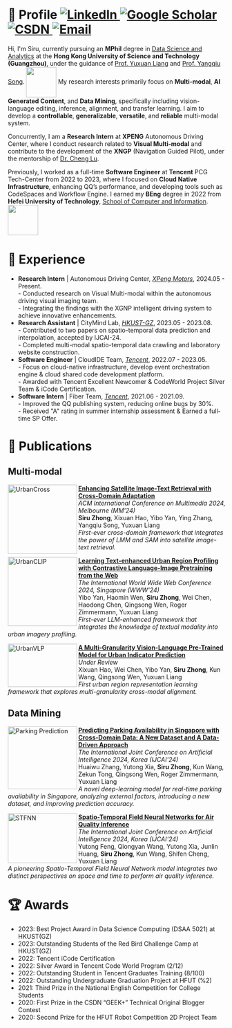 # 👋 Profile <a href="https://linkedin.com/in/siruzhong"><img src="https://img.shields.io/badge/LinkedIn-%230077B5.svg?&style=flat-square&logo=linkedin&logoColor=white" alt="LinkedIn" /></a><a href="https://scholar.google.co.uk/citations?user=3KMb5mUAAAAJ"> <img src="https://img.shields.io/badge/Google%20Scholar-%234285F4.svg?&style=flat-square&logo=google-scholar&logoColor=white" alt="Google Scholar" /></a><a href="https://bareth.blog.csdn.net/"> <img src="https://img.shields.io/badge/CSDN-%23EE4444.svg?&style=flat-square&logo=csdn&logoColor=white" alt="CSDN" /></a><a href="mailto:siruzhong@outlook.com"> <img src="https://img.shields.io/badge/-Email-red?style=flat-square&logo=gmail&logoColor=white" alt="Email"/></a>

Hi, I'm Siru, currently pursuing an **MPhil** degree in [Data Science and Analytics](http://dsa.hkust-gz.edu.cn/) at the **Hong Kong University of Science and Technology (Guangzhou)**, under the guidance of [Prof. Yuxuan Liang](https://yuxuanliang.com/) and [Prof. Yangqiu Song](https://www.cse.ust.hk/~yqsong/). <img src="https://siruzhong-1305674339.cos.ap-hongkong.myqcloud.com/2024-06-29-140657.png" style="width: 5em; vertical-align: middle;"> My research interests primarily focus on **Multi-modal**, **AI Generated Content**, and **Data Mining**, specifically including vision-language editing, inference, alignment, and transfer learning. I aim to develop a **controllable**, **generalizable**, **versatile**, and **reliable** multi-modal system.

Concurrently, I am a **Research Intern** at **XPENG** Autonomous Driving Center, where I conduct research related to **Visual Multi-modal** and contribute to the development of the **XNGP** (Navigation Guided Pilot), under the mentorship of [Dr. Cheng Lu](https://www.linkedin.com/in/cheng-lu-5b24a739). 

Previously, I worked as a full-time **Software Engineer** at **Tencent** PCG Tech-Center from 2022 to 2023, where I focused on **Cloud Native Infrastructure**, enhancing QQ’s performance, and developing tools such as CodeSpaces and Workflow Engine. I earned my **BEng** degree in 2022 from **Hefei University of Technology**, [School of Computer and Information](https://ci.hfut.edu.cn/). <img src="https://siruzhong-1305674339.cos.ap-hongkong.myqcloud.com/2024-02-27-172149.png" style="width: 5em; vertical-align: middle;">

# 📍 Experience

<ul>
  <li>
   <strong>Research Intern</strong> | Autonomous Driving Center, <em><a href="https://www.xpeng.com/" target="_blank">XPeng Motors</a></em>, 2024.05 - Present.<br>
    <!--<img src="https://siruzhong-1305674339.cos.ap-hongkong.myqcloud.com/2024-05-24-025517.png" style="width: 5em;"><br>-->
    - Conducted research on Visual Multi-modal within the autonomous driving visual imaging team.<br>
    - Integrating the findings with the XGNP intelligent driving system to achieve innovative enhancements.
  </li>
  
  <li>
   <strong>Research Assistant</strong> | CityMind Lab, <em><a href="https://citymind.top/" target="_blank">HKUST-GZ</a></em>, 2023.05 - 2023.08.<br>
    <!--<img src="https://siruzhong-1305674339.cos.ap-hongkong.myqcloud.com/2024-06-29-150454.png" style="width: 5em;"><br>-->
    - Contributed to two papers on spatio-temporal data prediction and interpolation, accepted by IJCAI-24.<br>
    - Completed multi-modal spatio-temporal data crawling and laboratory website construction.
  </li>
  
  <li>
   <strong>Software Engineer</strong> | CloudIDE Team, <em><a href="https://www.tencent.com/" target="_blank">Tencent</a></em>, 2022.07 - 2023.05.<br>
    <!--<img src="https://siruzhong-1305674339.cos.ap-hongkong.myqcloud.com/2024-05-07-175529.png" style="width: 4em;"><br>-->
    - Focus on cloud-native infrastructure, develop event orchestration engine & cloud shared code development platform.<br>
    - Awarded with Tencent Excellent Newcomer & CodeWorld Project Silver Team & iCode Certification.
  </li>

  <li>
   <strong>Software Intern</strong> | Fiber Team, <em><a href="https://www.tencent.com/" target="_blank">Tencent</a></em>, 2021.06 - 2021.09.<br>
    <!--<img src="https://siruzhong-1305674339.cos.ap-hongkong.myqcloud.com/2024-05-07-175529.png" style="width: 4em;"><br>-->
    - Improved the QQ publishing system, reducing online bugs by 30%.<br>
    - Received "A" rating in summer internship assessment & Earned a full-time SP Offer.
  </li>
  
</ul>


# 📝 Publications

## Multi-modal

<img src="https://siruzhong-1305674339.cos.ap-hongkong.myqcloud.com/2024-04-23-033802.png" alt="UrbanCross" width="160" align="left" /> 

**[Enhancing Satellite Image-Text Retrieval with Cross-Domain Adaptation](https://arxiv.org/pdf/2404.14241.pdf)** <br>
*ACM International Conference on Multimedia 2024, Melbourne (MM'24)* <br>
**Siru Zhong**, Xixuan Hao, Yibo Yan, Ying Zhang, Yangqiu Song, Yuxuan Liang <br>
*First-ever cross-domain framework that integrates the power of LMM and SAM into satellite image-text retrieval.*


<img src="https://siruzhong-1305674339.cos.ap-hongkong.myqcloud.com/2024-01-24-160852.png" alt="UrbanCLIP" width="160" align="left" /> 

**[Learning Text-enhanced Urban Region Profiling with Contrastive Language-Image Pretraining from the Web](https://arxiv.org/pdf/2310.18340.pdf)** <br>
*The International World Wide Web Conference 2024, Singapore (WWW'24)*  <br>
Yibo Yan, Haomin Wen, **Siru Zhong**, Wei Chen, Haodong Chen, Qingsong Wen, Roger Zimmermann, Yuxuan Liang <br>
*First-ever LLM-enhanced framework that integrates the knowledge of textual modality into urban imagery profiling.*


<img src="https://siruzhong-1305674339.cos.ap-hongkong.myqcloud.com/2024-02-27-170045.png" alt="UrbanVLP" width="160" height="100" align="left" /> 

**[A Multi-Granularity Vision-Language Pre-Trained Model for Urban Indicator Prediction](https://arxiv.org/pdf/2403.16831.pdf)** <br>
*Under Review* <br>
Xixuan Hao, Wei Chen, Yibo Yan, **Siru Zhong**, Kun Wang, Qingsong Wen, Yuxuan Liang <br>
*First urban region representation learning framework that explores multi-granularity cross-modal alignment.*


## Data Mining

<img src="https://siruzhong-1305674339.cos.ap-hongkong.myqcloud.com/2024-06-03-142808.png" alt="Parking Prediction" width="160" height="145" align="left" /> 

**[Predicting Parking Availability in Singapore with Cross-Domain Data: A New Dataset and A Data-Driven Approach](https://arxiv.org/pdf/2405.18910)** <br>
*The International Joint Conference on Artificial Intelligence 2024, Korea (IJCAI'24)* <br>
Huaiwu Zhang, Yutong Xia, **Siru Zhong**, Kun Wang, Zekun Tong, Qingsong Wen, Roger Zimmermann, Yuxuan Liang <br>
*A novel deep-learning model for real-time parking availability in Singapore, analyzing external factors, introducing a new dataset, and improving prediction accuracy.*
 

<img src="https://siruzhong-1305674339.cos.ap-hongkong.myqcloud.com/2024-03-14-104146.png" alt="STFNN" width="160" height="115" align="left" /> 

**[Spatio-Temporal Field Neural Networks for Air Quality Inference](https://arxiv.org/pdf/2403.02354.pdf)** <br>
*The International Joint Conference on Artificial Intelligence 2024, Korea (IJCAI'24)* <br>
Yutong Feng, Qiongyan Wang, Yutong Xia, Junlin Huang, **Siru Zhong**, Kun Wang, Shifen Cheng, Yuxuan Liang <br>
*A pioneering Spatio-Temporal Field Neural Network model integrates two distinct perspectives on space and time to perform air quality inference.*

# 🏆 Awards
- 2023: Best Project Award in Data Science Computing (DSAA 5021) at HKUST(GZ)
- 2023: Outstanding Students of the Red Bird Challenge Camp at HKUST(GZ)
- 2022: Tencent iCode Certification
- 2022: Silver Award in Tencent Code World Program (2/12)
- 2022: Outstanding Student in Tencent Graduates Training (8/100)
- 2022: Outstanding Undergraduate Graduation Project at HFUT (%2)
- 2021: Third Prize in the National English Competition for College Students
- 2020: First Prize in the CSDN “GEEK+” Technical Original Blogger Contest
- 2020: Second Prize for the HFUT Robot Competition 2D Project Team

<!-- # GitHub stats
[![Siru's GitHub stats](https://github-readme-stats.vercel.app/api?username=siruzhong)](https://github.com/anuraghazra/github-readme-stats) -->
